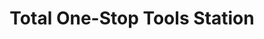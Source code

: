 ---
title: "Total One-Stop Tools Station"
url: /manila/total-one-stop-tools-station/
shop: Eisenwaren
---